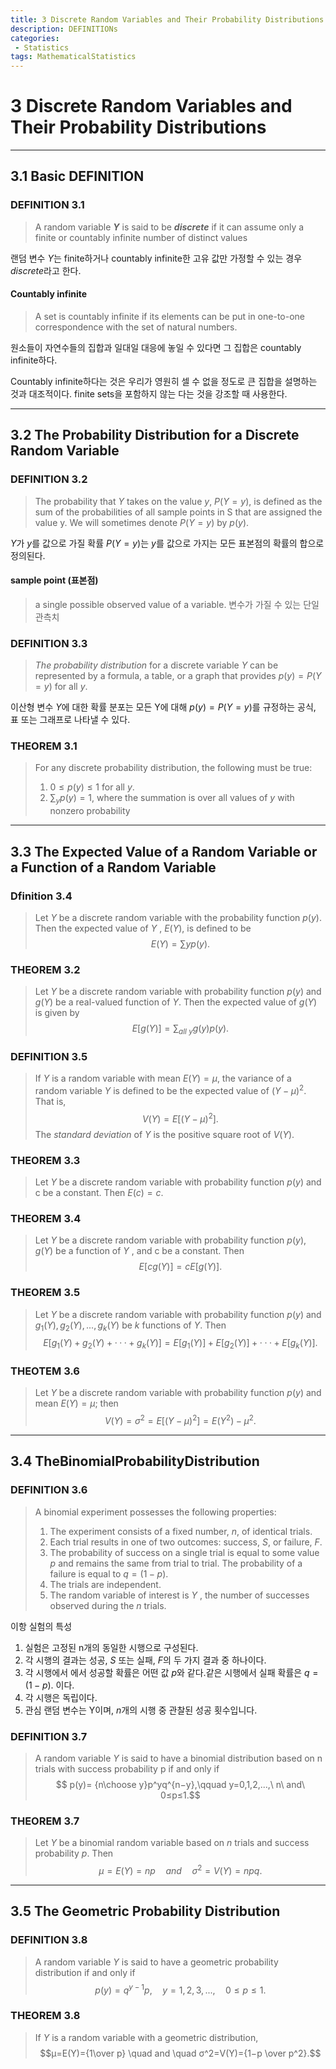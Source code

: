 ```yaml
---
title: 3 Discrete Random Variables and Their Probability Distributions
description: DEFINITIONs
categories:
 - Statistics
tags: MathematicalStatistics 
---
```


# 3 Discrete Random Variables and Their Probability Distributions

---

## 3.1 Basic DEFINITION
### DEFINITION 3.1
> A random variable **_Y_** is said to be _**discrete**_ if it can assume only a finite or countably infinite number of distinct values 

랜덤 변수 $Y$는 finite하거나 countably infinite한 고유 값만 가정할 수 있는 경우 $discrete$라고 한다.

#### Countably infinite
 > A set is countably infinite if its elements can be put in one-to-one correspondence with the set of natural numbers. 

 원소들이 자연수들의 집합과 일대일 대응에 놓일 수 있다면 그 집합은 countably infinite하다.

 Countably infinite하다는 것은 우리가 영원히 셀 수 없을 정도로 큰 집합을 설명하는 것과 대조적이다. finite sets을 포함하지 않는 다는 것을 강조할 때 사용한다.

---

## 3.2 The Probability Distribution for a Discrete Random Variable

### DEFINITION 3.2
> The probability that $Y$ takes on the value $y$, $P(Y = y)$, is defined as the sum of the probabilities of all sample points in S that are assigned the value y. We will sometimes denote $P(Y = y)$ by $p(y)$.

$Y$가 $y$를 값으로 가질 확률 $P(Y = y)$는 $y$를 값으로 가지는 모든 표본점의 확률의 합으로 정의된다. 

#### sample point (표본점)
>a single possible observed value of a variable.
변수가 가질 수 있는 단일 관측치

### DEFINITION 3.3
> _The probability distribution_ for a discrete variable $Y$ can be represented by a formula, a table, or a graph that provides $p(y) = P(Y = y)$ for all $y$.

이산형 변수 $Y$에 대한 확률 분포는 모든 Y에 대해 $p(y) = P(Y = y)$를 규정하는 공식, 표 또는 그래프로 나타낼 수 있다.

### THEOREM 3.1
> For any discrete probability distribution, the following must be true:
> 1. $0≤ p(y)≤1$ for all $y$.
> 2. $\sum_y p(y) = 1$, where the summation is over all values of $y$ with nonzero probability

--- 

## 3.3 The Expected Value of a Random Variable or a Function of a Random Variable

### Dfinition 3.4
> Let $Y$ be a discrete random variable with the probability function $p(y)$. Then the expected value of $Y$ , $E(Y)$, is defined to be
> $$ E(Y)=\sum yp(y).$$


### THEOREM 3.2
> Let $Y$ be a discrete random variable with probability function $p(y)$ and $g(Y)$ be a real-valued function of $Y$. Then the expected value of $g(Y)$ is given by
> $$ E[g(Y)] = \sum_{all\ y} g(y)p(y).$$


### DEFINITION 3.5
> If $Y$ is a random variable with mean $E(Y) = μ$, the variance of a random variable $Y$ is defined to be the expected value of $(Y − μ)^2$. That is,
> $$V (Y) = E [(Y − μ)^2].$$
> The *standard deviation* of $Y$ is the positive square root of $V (Y )$.

### THEOREM 3.3
> Let $Y$ be a discrete random variable with probability function $p(y)$ and c be a constant. Then $E(c) = c$. 

### THEOREM 3.4
> Let $Y$ be a discrete random variable with probability function $p(y)$, $g(Y)$ be a function of $Y$ , and c be a constant. Then
> $$ E[cg(Y)] = cE[g(Y)].$$

### THEOREM 3.5
> Let $Y$ be a discrete random variable with probability function $p(y)$ and $g_1(Y ), g_2(Y),..., g_k(Y)$ be $k$ functions of $Y$. Then
>$$ E [g_1 (Y ) + g_2 (Y ) + · · · + g_k (Y )] = E [g_1 (Y )] + E [g_2 (Y )] + · · · + E [g_k (Y )]. $$

### THEOTEM 3.6
> Let $Y$ be a discrete random variable with probability function $p(y)$ and mean $E(Y) = μ$; then
>$$ V(Y)=σ^2 = E[(Y −μ)^2]= E(Y^2)−μ^2.$$

---
## 3.4 TheBinomialProbabilityDistribution

### DEFINITION 3.6
> A binomial experiment possesses the following properties:
>1.  The experiment consists of a fixed number, $n$, of identical trials.
>2. Each trial results in one of two outcomes: success, $S$, or failure, $F$.
>3. The probability of success on a single trial is equal to some value $p$ and remains the same from trial to trial. The probability of a failure is equal to $q = (1 − p)$.
>4. The trials are independent.
>5. The random variable of interest is $Y$ , the number of successes observed during the $n$ trials.

이항 실험의 특성

1. 실험은  고정된 n개의 동일한 시행으로 구성된다.
2. 각 시행의 결과는 성공, $S$ 또는 실패, $F$의 두 가지 결과 중 하나이다.
3. 각 시행에서 에서 성공할 확률은 어떤 값 $p$와 같다.같은 시행에서 실패 확률은 $q = (1 - p).$ 이다.
4. 각 시행은 독립이다.
5. 관심 랜덤 변수는 Y이며, $n$개의 시행 중 관찰된 성공 횟수입니다.

### DEFINITION 3.7
> A random variable $Y$ is said to have a binomial distribution based on n trials with success probability p if and only if
> $$ p(y)= {n\choose y}p^yq^{n−y},\qquad  y=0,1,2,...,\ n\ and\ 0≤p≤1.$$

### THEOREM 3.7
> Let $Y$ be a binomial random variable based on $n$ trials and success probability $p$. Then
> $$μ=E(Y)=np\quad and\quad σ^2 =V(Y)=npq.$$

---

## 3.5 The Geometric Probability Distribution

### DEFINITION 3.8
>A random variable $Y$ is said to have a geometric probability distribution if and only if
>$$p(y)=q^{y−1}p,\quad y=1,2,3,...,\quad 0≤p≤1.$$

### THEOREM 3.8
> If $Y$ is a random variable with a geometric distribution,
>$$μ=E(Y)={1\over p} \quad and \quad σ^2=V(Y)={1−p \over p^2}.$$
